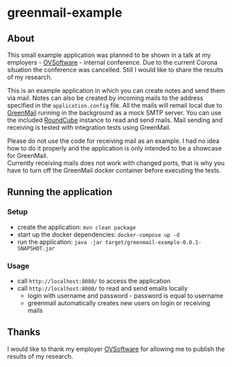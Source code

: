 # greenmail-example

## About

This small example application was planned to be shown in a talk at my employers - [OVSoftware](https://ovsoftware.de/) - internal conference.
Due to the current Corona situation the conference was cancelled.
Still I would like to share the results of my research.

This is an example application in which you can create notes and send them via mail.
Notes can also be created by incoming mails to the address specified in the `application.config` file.
All the mails will remail local due to [GreenMail](https://greenmail-mail-test.github.io/greenmail/) running in the background as a mock SMTP server.
You can use the included [RoundCube](https://roundcube.net/) instance to read and send mails.
Mail sending and receiving is tested with integration tests using GreenMail.

Please do not use the code for receiving mail as an example. 
I had no idea how to do it properly and the application is only intended to be a showcase for GreenMail.  
Currently receiving mails does not work with changed ports, that is why you have to turn off the GreenMail docker container before executing the tests.

## Running the application

### Setup 
* create the application: `mvn clean package`
* start up the docker dependencies: `docker-compose up -d`
* run the application: `java -jar target/greenmail-example-0.0.1-SNAPSHOT.jar`

### Usage
* call `http://localhost:8080/` to access the application
* call `http://localhost:8000/` to read and send emails locally
  * login with username and password - password is equal to username
  * greenmail automatically creates new users on login or receiving mails
  
## Thanks

I would like to thank my employer [OVSoftware](https://ovsoftware.de/) for allowing me to publish the results of my research.
